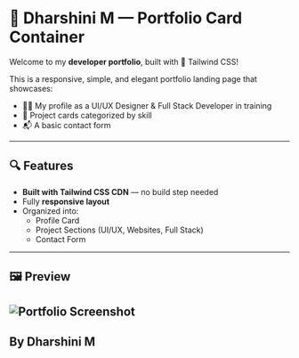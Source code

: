 # 💼 Dharshini M — Portfolio Card Container

Welcome to my **developer portfolio**, built with 💨 Tailwind CSS!

This is a responsive, simple, and elegant portfolio landing page that showcases:
- 🧑‍🎨 My profile as a UI/UX Designer & Full Stack Developer in training
- 🧠 Project cards categorized by skill
- 📬 A basic contact form

---

## 🔍 Features

- **Built with Tailwind CSS CDN** — no build step needed
- Fully **responsive layout**
- Organized into:
  - Profile Card
  - Project Sections (UI/UX, Websites, Full Stack)
  - Contact Form

---

## 🖼️ Preview

![Portfolio Screenshot](.Preview.png)
---

## By Dharshini M

